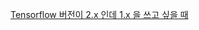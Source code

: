 [Tensorflow 버전이 2.x 인데 1.x 을 쓰고 싶을 때](https://github.com/ji-in/note/blob/main/tensorflow/version.md)